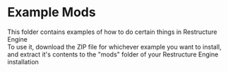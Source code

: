 # Example Mods
This folder contains examples of how to do certain things in Restructure Engine  
To use it, download the ZIP file for whichever example you want to install, and extract it's contents to the "mods" folder of your Restructure Engine installation